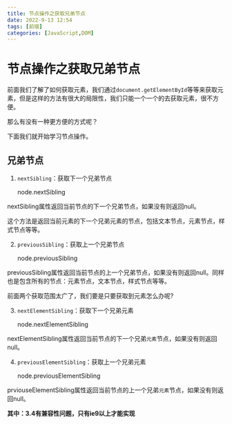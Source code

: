 ```yaml
---
title: 节点操作之获取兄弟节点
date: 2022-9-13 12:54
tags: [前端]
categories: [JavaScript,DOM]
---
```

# 节点操作之获取兄弟节点

前面我们了解了如何获取元素，我们通过`document.getElementById`等等来获取元素，但是这样的方法有很大的局限性，我们只能一个一个的去获取元素，很不方便。

那么有没有一种更方便的方式呢？

下面我们就开始学习节点操作。

## 兄弟节点

1. `nextSibling`：获取下一个兄弟节点

    node.nextSibling

nextSibling属性返回当前节点的下一个兄弟节点，如果没有则返回null。

这个方法是返回当前元素的下一个兄弟元素的节点，包括文本节点，元素节点，样式节点等等。

2. `previousSibling`：获取上一个兄弟节点

    node.previousSibling

previousSibling属性返回当前节点的上一个兄弟节点，如果没有则返回null。同样也是包含所有的节点：元素节点，文本节点，样式节点等等。

前面两个获取范围太广了，我们要是只要获取到元素怎么办呢?

3. `nextElementSibling`：获取下一个兄弟元素

    node.nextElementSibling

nextElementSibling属性返回当前节点的下一个兄弟`元素`节点，如果没有则返回null。

4. `previousElementSibling`：获取上一个兄弟元素

    node.previousElementSibling

prviouseElementSibling属性返回当前节点的上一个兄弟`元素`节点，如果没有则返回null。

**其中：3.4有兼容性问题，只有ie9以上才能实现**